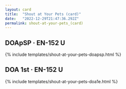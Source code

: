 ```yaml
---
layout: card
title:  "Shout at Your Pets (card)"
date:   "2022-12-29T21:47:36.292Z"
permalink: shout-at-your-pets_(card)
---
```


## DOApSP &middot; EN-152 U

{% include templates/shout-at-your-pets-doapsp.html %}


## DOA 1st &middot; EN-152 U

{% include templates/shout-at-your-pets-doa1e.html %}
